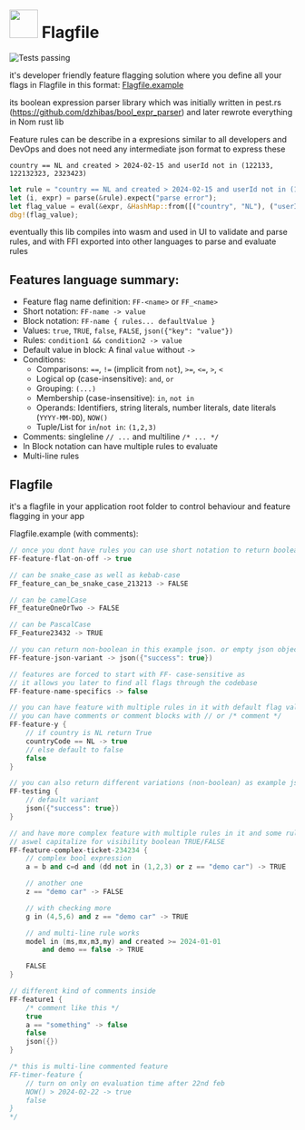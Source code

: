 # <img src="https://github.com/dzhibas/flagfile/blob/main/public/ff.png?raw=true" width=50px/> Flagfile

![Tests passing](https://github.com/dzhibas/flagfile/actions/workflows/tests.yml/badge.svg)

it's developer friendly feature flagging solution where you define all your flags in Flagfile in this format: [Flagfile.example](Flagfile.example)

its boolean expression parser library which was initially written in pest.rs (https://github.com/dzhibas/bool_expr_parser) and later rewrote everything in Nom rust lib

Feature rules can be describe in a expresions similar to all developers and DevOps and does not need any intermediate json format to express these
```
country == NL and created > 2024-02-15 and userId not in (122133, 122132323, 2323423)
```

```rust
let rule = "country == NL and created > 2024-02-15 and userId not in (122133, 122132323, 2323423)";
let (i, expr) = parse(&rule).expect("parse error");
let flag_value = eval(&expr, &HashMap::from([("country", "NL"), ("userId", "2132321"), ("created", "2024-02-02")]);
dbg!(flag_value);
```

eventually this lib compiles into wasm and used in UI to validate and parse rules, and with FFI exported into other languages to parse and evaluate rules

## Features language summary:

*   Feature flag name definition: `FF-<name>` or `FF_<name>`
*   Short notation: `FF-name -> value`
*   Block notation: `FF-name { rules... defaultValue }`
*   Values: `true`, `TRUE`, `false`, `FALSE`, `json({"key": "value"})`
*   Rules: `condition1 && condition2 -> value`
*   Default value in block: A final `value` without `->`
*   Conditions:
    *   Comparisons: `==`, `!=` (implicit from `not`), `>=`, `<=`, `>`, `<`
    *   Logical op (case-insensitive): `and`, `or`
    *   Grouping: `(...)`
    *   Membership (case-insensitive): `in`, `not in`
    *   Operands: Identifiers, string literals, number literals, date literals (`YYYY-MM-DD`), `NOW()`
    *   Tuple/List for `in`/`not in`: `(1,2,3)`
*   Comments: singleline `// ...` and multiline `/* ... */`
*   In Block notation can have multiple rules to evaluate
*   Multi-line rules

## Flagfile

it's a flagfile in your application root folder to control behaviour and feature flagging in your app

Flagfile.example (with comments):

```cpp
// once you dont have rules you can use short notation to return boolean
FF-feature-flat-on-off -> true

// can be snake_case as well as kebab-case
FF_feature_can_be_snake_case_213213 -> FALSE

// can be camelCase
FF_featureOneOrTwo -> FALSE

// can be PascalCase
FF_Feature23432 -> TRUE

// you can return non-boolean in this example json. or empty json object json({})
FF-feature-json-variant -> json({"success": true})

// features are forced to start with FF- case-sensitive as
// it allows you later to find all flags through the codebase
FF-feature-name-specifics -> false

// you can have feature with multiple rules in it with default flag value returned in the end
// you can have comments or comment blocks with // or /* comment */
FF-feature-y {
    // if country is NL return True
    countryCode == NL -> true
    // else default to false
    false
}

// you can also return different variations (non-boolean) as example json
FF-testing {
    // default variant
    json({"success": true})
}

// and have more complex feature with multiple rules in it and some rules multiline rule, which at the end defaults to false
// aswel capitalize for visibility boolean TRUE/FALSE
FF-feature-complex-ticket-234234 {
    // complex bool expression
    a = b and c=d and (dd not in (1,2,3) or z == "demo car") -> TRUE

    // another one
    z == "demo car" -> FALSE

    // with checking more
    g in (4,5,6) and z == "demo car" -> TRUE

    // and multi-line rule works
    model in (ms,mx,m3,my) and created >= 2024-01-01
        and demo == false -> TRUE

    FALSE
}

// different kind of comments inside
FF-feature1 {
    /* comment like this */
    true
    a == "something" -> false
    false
    json({})
}

/* this is multi-line commented feature
FF-timer-feature {
    // turn on only on evaluation time after 22nd feb
    NOW() > 2024-02-22 -> true
    false
}
*/
```

